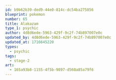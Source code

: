 ```yaml
---
id: b9b62b39-ded9-44e0-814c-dc54ba275856
blueprint: pokemon
number: 65
title: Alakazam
type_1: psychic
author: 4d8d6ede-5963-429f-9c2f-74b897007e0c
updated_by: 4d8d6ede-5963-429f-9c2f-74b897007e0c
updated_at: 1716645220
types:
  - psychic
tags:
  - stage-2
art:
  - 165a93b8-1155-4f5b-9897-d560a85a79f6
---
```


